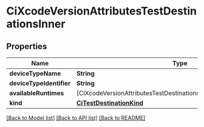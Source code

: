 # CiXcodeVersionAttributesTestDestinationsInner

## Properties
Name | Type | Description | Notes
------------ | ------------- | ------------- | -------------
**deviceTypeName** | **String** |  | [optional] 
**deviceTypeIdentifier** | **String** |  | [optional] 
**availableRuntimes** | [CiXcodeVersionAttributesTestDestinationsInnerAvailableRuntimesInner] |  | [optional] 
**kind** | [**CiTestDestinationKind**](CiTestDestinationKind.md) |  | [optional] 

[[Back to Model list]](../README.md#documentation-for-models) [[Back to API list]](../README.md#documentation-for-api-endpoints) [[Back to README]](../README.md)


